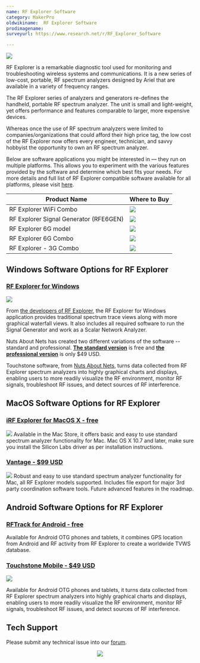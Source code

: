 ```yaml
---
name: RF Explorer Software
category: MakerPro
oldwikiname:  RF Explorer Software
prodimagename:
surveyurl: https://www.research.net/r/RF_Explorer_Software

---
```

![](https://files.seeedstudio.com/wiki/RF_Explorer_Software/img/RF%20Explorer.jpg)

RF Explorer is a remarkable diagnostic tool used for monitoring and troubleshooting wireless systems and communications. It is a new series of low-cost, portable, RF spectrum analyzers designed by Ariel that are available in a variety of frequency ranges.

The RF Explorer series of analyzers and generators re-defines the handheld, portable RF spectrum analyzer. The unit is small and light-weight, yet offers performance and features comparable to larger, more expensive devices.

Whereas once the use of RF spectrum analyzers were limited to companies/organizations that could afford their high price tag, the low cost of the RF Explorer now offers every engineer, technician, and savvy hobbyist the opportunity to own an RF spectrum analyzer.

Below are software applications you might be interested in — they run on multiple platforms. This allows you to experiment with the various features provided by the software and determine which best fits your needs. For more details and full list of RF Explorer compatible software available for all platforms, please visit [here](http://www.rf-explorer.com/software).

| Product Name                           | Where to Buy                                                                       |
|----------------------------------------|------------------------------------------------------------------------------------|
| RF Explorer WiFi Combo                 |[![](https://files.seeedstudio.com/wiki/Seeed-WiKi/docs/images/300px-Get_One_Now_Banner-ragular.png)](https://www.seeedstudio.com/RF-Explorer-WiFi-Combo-p-2321.html)                      |
| RF Explorer Signal Generator (RFE6GEN) | [![](https://github.com/SeeedDocument/Seeed-WiKi/raw/master/docs/images/300px-Get_One_Now_Banner-ragular.png)](https://www.seeedstudio.com/RF-Explorer-Signal-Generator-%28RFE6GEN%29-p-2074.html) |
| RF Explorer 6G model                   | [![](https://files.seeedstudio.com/wiki/Seeed-WiKi/docs/images/300px-Get_One_Now_Banner-ragular.png)](https://www.seeedstudio.com/RF-Explorer-6G-model-p-2198.html)                       |
| RF Explorer 6G Combo                   | [![](https://files.seeedstudio.com/wiki/Seeed-WiKi/docs/images/300px-Get_One_Now_Banner-ragular.png)](https://www.seeedstudio.com/RF-Explorer-6G-Combo-p-2197.html )                      |
| RF Explorer - 3G Combo                 | [![](https://files.seeedstudio.com/wiki/Seeed-WiKi/docs/images/300px-Get_One_Now_Banner-ragular.png)](https://www.seeedstudio.com/RF-Explorer---3G-Combo-p-1266.html)                     |

## Windows Software Options for RF Explorer

### [RF Explorer for Windows](http://www.rf-explorer.com/windows)  

![](https://files.seeedstudio.com/wiki/RF_Explorer_Software/img/Windows.jpg)

From [the developers of RF Explorer](http://www.rf-explorer.com), the RF Explorer for Windows application provides traditional spectrum trace views along with more graphical waterfall views. It also includes all required software to run the Signal Generator and work as a Scalar Network Analyzer.

Nuts About Nets has created two different variations of the software -- standard and professional. **[The standard version](http://rfexplorer.com/touchstone)** is free and **[the professional version](http://rfexplorer.com/touchstone)** is only $49 USD.

Touchstone software, from [Nuts About Nets](http://rfexplorer.com/), turns data collected from RF Explorer spectrum analyzers into highly graphical charts and displays, enabling users to more readily visualize the RF environment, monitor RF signals, troubleshoot RF issues, and detect sources of RF interference.


## MacOS Software Options for RF Explorer

### [iRF Explorer for MacOS X - free](https://itunes.apple.com/app/irfexplorer/id474348349?mt=12)
![](https://files.seeedstudio.com/wiki/RF_Explorer_Software/img/Mac.jpeg)
Available in the Mac Store, it offers basic and easy to use standard spectrum analyzer functionality for Mac. Mac OS X 10.7 and later, make sure you install the Silicon Labs driver as per installation instructions.
### [Vantage - $99 USD](http://www.rfvenue.com/vantage)
![](https://files.seeedstudio.com/wiki/RF_Explorer_Software/img/rfvenue.jpg)
Robust and easy to use standard spectrum analyzer functionality for Mac, all RF Explorer models supported. Includes file export for major 3rd party coordination software tools. Future advanced features in the roadmap.

## Android Software Options for RF Explorer

### [RFTrack for Android - free](http://wireless.ictp.it/tvws/rftrack/)

Available for Android OTG phones and tablets, it combines GPS location from Android and RF activity from RF Explorer to create a worldwide TVWS database.

### [Touchstone Mobile  - $49 USD](http://rfexplorer.com/touchstone-mobile)

![](https://files.seeedstudio.com/wiki/RF_Explorer_Software/img/touchstone-mobile.jpg)

Available for Android OTG phones and tablets, it turns data collected from RF Explorer spectrum analyzers into highly graphical charts and displays, enabling users to more readily visualize the RF environment, monitor RF signals, troubleshoot RF issues, and detect sources of RF interference.

## Tech Support
Please submit any technical issue into our [forum](http://forum.seeedstudio.com/). <br /><p style="text-align:center"><a href="https://www.seeedstudio.com/act-4.html?utm_source=wiki&utm_medium=wikibanner&utm_campaign=newproducts" target="_blank"><img src="https://files.seeedstudio.com/wiki/Wiki_Banner/new_product.jpg" /></a></p>
